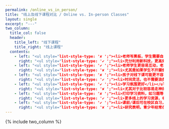 ```yaml
---
permalink: /online_vs_in_person/
title: "线上及线下课程对比 / Online vs. In-person Classes"
layout: single
excerpt: "---"
two_column:
  title_col: false
  header:
    title_left: "线下课程"
    title_right: "线上课程"
  contents:
    - left: "<ul style="list-style-type: '✘ ';"><li>老师写黑板，学生需要自己抄笔记</li></ul>"
      right: "<ul style="list-style-type: '✔ ';"><li>充分利用新科技，更高效</li></ul>"
    - left: "<ul style="list-style-type: '✔ ';"><li>老师学生更容易互动，老师也能更好掌控课程的进展</li></ul>"
      right: "<ul style="list-style-type: '✘ ';"><li>尤其是如果学生不开摄像头，老师很难了解学生状态</li></ul>"
    - left: "<ul style="list-style-type: '✘ ';"><li>孩子对线下课可能更不容易接受</li></ul>"
      right: "<ul style="list-style-type: '✔ ';"><li>时间灵活，也不需要浪费时间在路上，对孩子来说，时间成本更低，易接受</li></ul>"
    - left: "<ul style="list-style-type: '✔ ';"><li>学习氛围更好</li></ul>"
      right: "<ul style="list-style-type: '✘ ';"><li>尤其对于比较容易走神的孩子，比较容易开小差</li></ul>"
    - left: "<ul style="list-style-type: '✘ ';"><li>打印学习资料，如习题等，会浪费时间和纸张资源</li></ul>"
      right: "<ul style="list-style-type: '✔ ';"><li>更多线上的学习资源，老师也更容易分享</li></ul>"
    - left: "<ul style="list-style-type: '✔ ';"><li>课前/课后可在校区自习，在良好的学习氛围中提高学习效率</li></ul>"
      right: "<ul style="list-style-type: '✘ ';"><li>研究表明，青少年经常在家中不出门，不利于身心健康</li></ul>"
---
```


{% include two_column %}